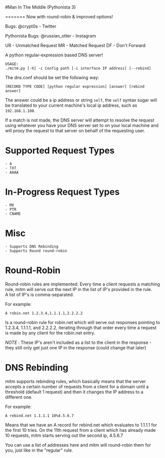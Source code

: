 #Man In The Middle (Pythonista 3)

=======
Now with round-robin & improved options!

Bugs:
@crypt0s - Twitter

Pythonista Bugs:
@russian_otter - Instagram

UR - Unmatched Request
MR - Matched Request
DF - Don't Forward

A python regular-expression based DNS server!

	USAGE:
	./mitm.py [-h] -c Config path [-i interface IP address] [--rebind]

The dns.conf should be set the following way:

	[RECORD TYPE CODE] [python regular expression] [answer] [rebind answer]

The answer could be a ip address or string `self`,
the `self` syntax sugar will be translated to your current machine's local ip address, such as `192.168.1.100`.

If a match is not made, the DNS server will attempt to resolve the request using whatever you have your DNS server set to on your local machine and will proxy the request to that server on behalf of the requesting user.

Supported Request Types
=======================
	- A
	- TXT
	- AAAA

In-Progress Request Types
=========================
	- MX
	- PTR
	- CNAME

Misc
====
	- Supports DNS Rebinding
	- Supports Round round-robin

Round-Robin
===========
Round-robin rules are implemented.  Every time a client requests a matching rule, mitm will serve out the next IP in the list of IP's provided in the rule.  
A list of IP's is comma-separated.


For example:

	A robin.net 1.2.3.4,1.1.1.1,2.2.2.2

Is a round-robin rule for robin.net which will serve out responses pointing to 1.2.3.4, 1.1.1.1, and 2.2.2.2, iterating through that order every time a request is made by any client for the robin.net entry.

*NOTE* : These IP's aren't included as a list to the client in the response - they still only get just one IP in the response (could change that later)

DNS Rebinding
=============
mitm supports rebinding rules, which basically means that the server accepts a certain number of requests from a client for a domain until a threshold (default 1 request) and then it changes the IP address to a different one.

For example:

	A rebind.net 1.1.1.1 10%4.5.6.7

Means that we have an A record for rebind.net which evaluates to 1.1.1.1 for the first 10 tries.  On the 11th request from a client which has already made 10 requests, mitm starts serving out the second ip, 4.5.6.7

You can use a list of addresses here and mitm will round-robin them for you, just like in the "regular" rule.
